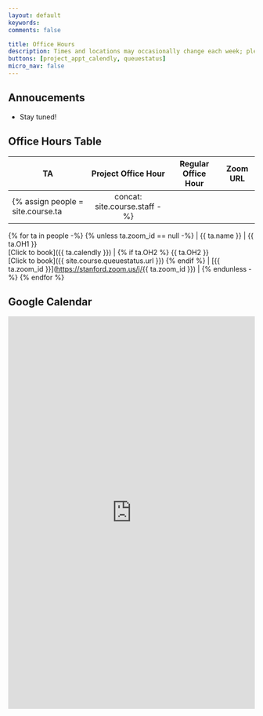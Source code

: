 ```yaml
---
layout: default
keywords:
comments: false

title: Office Hours
description: Times and locations may occasionally change each week; please check this page often.
buttons: [project_appt_calendly, queuestatus]
micro_nav: false
---
```


## Annoucements
- Stay tuned!

## Office Hours Table <a name="table"></a>

| TA | Project Office Hour | Regular Office Hour | Zoom URL |
|----|:-------------------:|:-------------------:|----------|
{% assign people = site.course.ta | concat: site.course.staff -%}
{% for ta in people -%}
{% unless ta.zoom_id == null -%}
| {{ ta.name }} | {{ ta.OH1 }} <br> [Click to book]({{ ta.calendly }}) | {% if ta.OH2 %} {{ ta.OH2 }} <br> [Click to book]({{ site.course.queuestatus.url }}) {% endif %} | [{{ ta.zoom_id }}](https://stanford.zoom.us/j/{{ ta.zoom_id }}) |
{% endunless -%}
{% endfor %}

## Google Calendar
<div>
<iframe src="https://calendar.google.com/calendar/embed?height=600&amp;wkst=1&amp;bgcolor=%23ffffff&amp;ctz=America%2FLos_Angeles&amp;src=aHNoZW5nLm9yZ19wZHRwZm1hM3NuazRsZzFmZ3ZqajExaGY0NEBncm91cC5jYWxlbmRhci5nb29nbGUuY29t&amp;color=%23D50000&amp;title=CS230%202019%20Fall&amp;showCalendars=1&amp;mode=WEEK" width="100%" height="800" frameborder="0" scrolling="no"></iframe>
</div>
